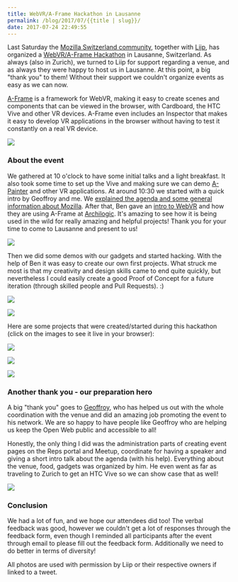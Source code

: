 ```yaml
---
title: WebVR/A-Frame Hackathon in Lausanne
permalink: /blog/2017/07/{{title | slug}}/
date: 2017-07-24 22:49:55
---
```


Last Saturday the [Mozilla Switzerland community](http://mozilla.ch/), together with [Liip](https://www.liip.ch/en), has organized a [WebVR/A-Frame Hackathon](mozilla.github.io/reps-archive/e/webvr-a-frame-hackathon/) in Lausanne, Switzerland. As always (also in Zurich), we turned to Liip for support regarding a venue, and as always they were happy to host us in Lausanne. At this point, a big "thank you" to them! Without their support we couldn't organize events as easy as we can now.

[A-Frame](http://aframe.io/) is a framework for WebVR, making it easy to create scenes and components that can be viewed in the browser, with Cardboard, the HTC Vive and other VR devices. A-Frame even includes an Inspector that makes it easy to develop VR applications in the browser without having to test it constantly on a real VR device.

[![](/images/2017/07/L0086.jpg)](/images/2017/07/L0086.jpg)

### About the event

We gathered at 10 o'clock to have some initial talks and a light breakfast. It also took some time to set up the Vive and making sure we can demo [A-Painter](https://aframe.io/a-painter) and other VR applications. At around 10:30 we started with a quick intro by Geoffroy and me. We [explained the agenda and some general information about Mozilla](https://docs.google.com/presentation/d/1udTkTO9qn76qwNlW3g5IhOCFpS_2eqv8RGfQOUdOaKk). After that, Ben gave an [intro to WebVR](https://docs.google.com/presentation/d/1UzDvBJno6CR-fsuVQzXvBS1RnvHY9Xe8NRYl-yVFWwg/edit#slide=id.g24a51ed3a8_0_16) and how they are using A-Frame at [Archilogic](https://spaces.archilogic.com/explore). It's amazing to see how it is being used in the wild for really amazing and helpful projects! Thank you for your time to come to Lausanne and present to us!

[![](/images/2017/07/DFU5S_nWAAAbxFi.jpg_large.jpg)](https://twitter.com/MozillaCH/status/888679520970186752)

Then we did some demos with our gadgets and started hacking. With the help of Ben it was easy to create our own first projects. What struck me most is that my creativity and design skills came to end quite quickly, but nevertheless I could easily create a good Proof of Concept for a future iteration (through skilled people and Pull Requests). :)

[![](/images/2017/07/DFa5E_2XYAAtCwi.jpg_large.jpg)](/images/2017/07/DFa5E_2XYAAtCwi.jpg_large.jpg)

[![](/images/2017/07/L0065.jpg)](/images/2017/07/L0065.jpg)

Here are some projects that were created/started during this hackathon (click on the images to see it live in your browser):

[![](/images/2017/07/Screen-Shot-2017-07-24-at-22.47.46.png)](https://grrd01.github.io/AFrame/)

[![](/images/2017/07/Screen-Shot-2017-07-24-at-22.46.08.png)](https://gperriard.github.io/a-frame-object-import/)

[![](/images/2017/07/Screen-Shot-2017-07-24-at-22.46.00.png)](https://michaelkohler.github.io/webvr-reps/)

### Another thank you - our preparation hero

A big "thank you" goes to [Geoffroy](https://twitter.com/gperriard), who has helped us out with the whole coordination with the venue and did an amazing job promoting the event to his network. We are so happy to have people like Geoffroy who are helping us keep the Open Web public and accessible to all!

Honestly, the only thing I did was the administration parts of creating event pages on the Reps portal and Meetup, coordinate for having a speaker and giving a short intro talk about the agenda (with his help). Everything about the venue, food, gadgets was organized by him. He even went as far as traveling to Zurich to get an HTC Vive so we can show case that as well!

[![](/images/2017/07/L0294.jpg)](/images/2017/07/L0294.jpg)

### Conclusion

We had a lot of fun, and we hope our attendees did too! The verbal feedback was good, however we couldn't get a lot of responses through the feedback form, even though I reminded all participants after the event through email to please fill out the feedback form. Additionally we need to do better in terms of diversity!

All photos are used with permission by Liip or their respective owners if linked to a tweet.
